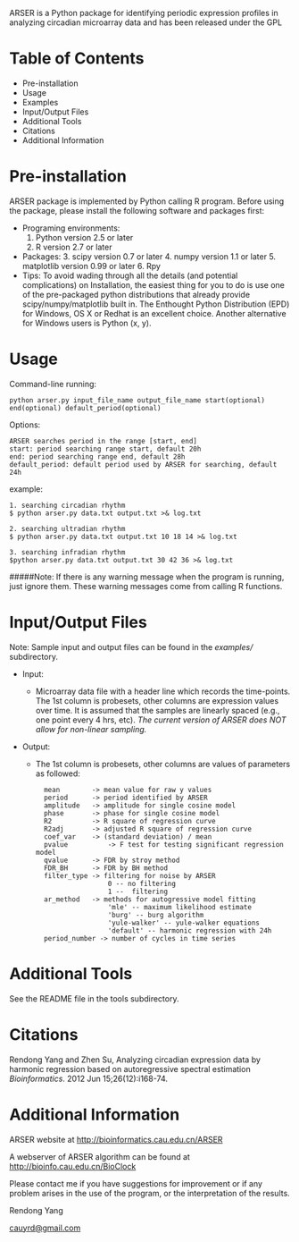 ARSER is a Python package for identifying
periodic expression profiles in analyzing circadian microarray data
and has been released under the GPL

Table of Contents
=================
- Pre-installation
- Usage
- Examples
- Input/Output Files
- Additional Tools
- Citations
- Additional Information


Pre-installation
================
ARSER package is implemented by Python calling R program. Before using the package, 
please install the following software and packages first:

- Programing environments:    
    1. Python version 2.5 or later
    2. R version 2.7 or later
- Packages:
    3. scipy version 0.7 or later
    4. numpy version 1.1 or later
    5. matplotlib version 0.99 or later
    6. Rpy
- Tips:
    To avoid wading through all the details (and potential complications) on Installation, 
    the easiest thing for you to do is use one of the pre-packaged python distributions 
    that already provide scipy/numpy/matplotlib built in. The Enthought Python Distribution (EPD) 
    for Windows, OS X or Redhat is an excellent choice. Another alternative for Windows users is Python (x, y).
    
Usage
=====
Command-line running:  

    python arser.py input_file_name output_file_name start(optional) end(optional) default_period(optional)
Options:

    ARSER searches period in the range [start, end]
    start: period searching range start, default 20h
    end: period searching range end, default 28h
    default_period: default period used by ARSER for searching, default 24h
example: 

    1. searching circadian rhythm
    $ python arser.py data.txt output.txt >& log.txt
    
    2. searching ultradian rhythm
    $ python arser.py data.txt output.txt 10 18 14 >& log.txt
    
    3. searching infradian rhythm
    $python arser.py data.txt output.txt 30 42 36 >& log.txt


#####Note: If there is any warning message when the program is running, just ignore them. These warning messages come from calling R functions.


Input/Output Files
==================
Note: Sample input and output files can be found in the *examples/* subdirectory.

* Input: 
	* Microarray data file with a header line which records the time-points. The 1st column is probesets, other columns are expression values over time. It is assumed that the samples are linearly spaced (e.g., one point every 4 hrs, etc). *The current version of ARSER does NOT allow for non-linear sampling.*
         
* Output:
	* The 1st column is probesets, other columns are values of parameters as followed:

            mean        -> mean value for raw y values
            period      -> period identified by ARSER
            amplitude   -> amplitude for single cosine model
            phase       -> phase for single cosine model
            R2          -> R square of regression curve
            R2adj       -> adjusted R square of regression curve
            coef_var    -> (standard deviation) / mean
            pvalue 			-> F test for testing significant regression model
            qvalue      -> FDR by stroy method
            FDR_BH      -> FDR by BH method
            filter_type -> filtering for noise by ARSER
                            0 -- no filtering
                            1 --  filtering
            ar_method   -> methods for autogressive model fitting
                            'mle' -- maximum likelihood estimate
                            'burg' -- burg algorithm
                            'yule-walker' -- yule-walker equations
                            'default' -- harmonic regression with 24h
            period_number -> number of cycles in time series
                 
Additional Tools
================
See the README file in the tools subdirectory.

Citations
=======================
Rendong Yang and Zhen Su, Analyzing circadian expression data by harmonic regression based on autoregressive spectral estimation *Bioinformatics*. 2012 Jun 15;26(12):i168-74.

Additional Information
=======================
ARSER website at 
http://bioinformatics.cau.edu.cn/ARSER

A webserver of ARSER algorithm can be found at
http://bioinfo.cau.edu.cn/BioClock

Please contact me if you have suggestions for improvement or 
if any problem arises in the use of the program, 
or the interpretation of the results.

Rendong Yang

cauyrd@gmail.com
